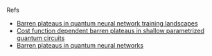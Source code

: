 Refs

- [Barren plateaus in quantum neural network training landscapes](http://arxiv.org/abs/1803.11173)
- [Cost function dependent barren plateaus in shallow parametrized quantum circuits](http://www.nature.com/articles/s41467-021-21728-w)
- [Barren plateaus in quantum neural networks](https://pennylane.ai/qml/demos/tutorial_barren_plateaus.html)